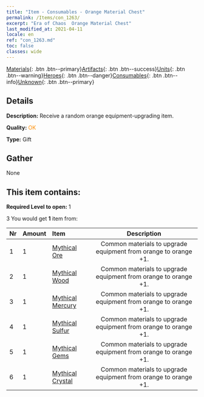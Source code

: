 ```yaml
---
title: "Item - Consumables - Orange Material Chest"
permalink: /Items/con_1263/
excerpt: "Era of Chaos  Orange Material Chest"
last_modified_at: 2021-04-11
locale: en
ref: "con_1263.md"
toc: false
classes: wide
---
```

 [Materials](/Items/){: .btn .btn--primary}[Artifacts](/Items/Artifacts/){: .btn .btn--success}[Units](/Items/Units/){: .btn .btn--warning}[Heroes](/Items/Heroes/){: .btn .btn--danger}[Consumables](/Items/Consumables/){: .btn .btn--info}[Unknown](/Items/Unknown/){: .btn .btn--primary}

## Details
 **Description:** Receive a random orange equipment-upgrading item.

 **Quality:** <span style="color: #FF8C00">OK</span>

 **Type:** Gift

## Gather

  None

## This item contains:

 **Required Level to open:** 1

 3 You would get **1** item  from:

  | Nr | Amount |     Item    | Description |
  |:---|:-------|:------------|:-----------:|
  | 1 | 1 | [Mythical Ore](/Items/mat_61/) | Common materials to upgrade equipment from orange to orange +1. | 
  | 2 | 1 | [Mythical Wood](/Items/mat_62/) | Common materials to upgrade equipment from orange to orange +1. | 
  | 3 | 1 | [Mythical Mercury](/Items/mat_63/) | Common materials to upgrade equipment from orange to orange +1. | 
  | 4 | 1 | [Mythical Sulfur](/Items/mat_64/) | Common materials to upgrade equipment from orange to orange +1. | 
  | 5 | 1 | [Mythical Gems](/Items/mat_65/) | Common materials to upgrade equipment from orange to orange +1. | 
  | 6 | 1 | [Mythical Crystal](/Items/mat_66/) | Common materials to upgrade equipment from orange to orange +1. | 
